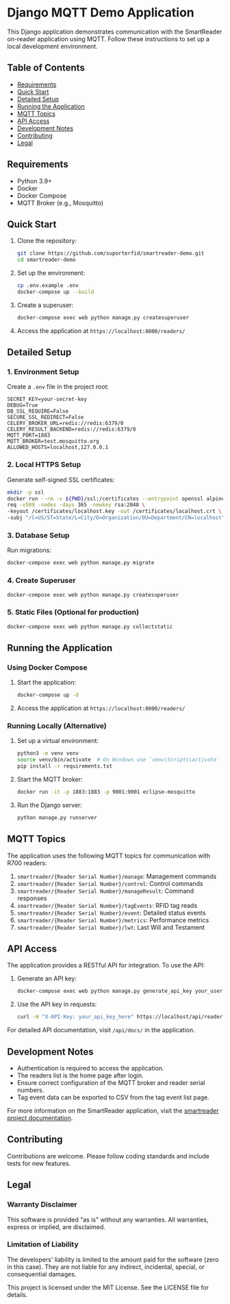 # Django MQTT Demo Application

This Django application demonstrates communication with the SmartReader on-reader application using MQTT. Follow these instructions to set up a local development environment.

## Table of Contents

- [Requirements](#requirements)
- [Quick Start](#quick-start)
- [Detailed Setup](#detailed-setup)
- [Running the Application](#running-the-application)
- [MQTT Topics](#mqtt-topics)
- [API Access](#api-access)
- [Development Notes](#development-notes)
- [Contributing](#contributing)
- [Legal](#legal)

## Requirements

- Python 3.9+
- Docker
- Docker Compose
- MQTT Broker (e.g., Mosquitto)

## Quick Start

1. Clone the repository:
   ```bash
   git clone https://github.com/suporterfid/smartreader-demo.git
   cd smartreader-demo
   ```

2. Set up the environment:
   ```bash
   cp .env.example .env
   docker-compose up --build
   ```

3. Create a superuser:
   ```bash
   docker-compose exec web python manage.py createsuperuser
   ```

4. Access the application at `https://localhost:8000/readers/`

## Detailed Setup

### 1. Environment Setup

Create a `.env` file in the project root:

```env
SECRET_KEY=your-secret-key
DEBUG=True
DB_SSL_REQUIRE=False
SECURE_SSL_REDIRECT=False
CELERY_BROKER_URL=redis://redis:6379/0
CELERY_RESULT_BACKEND=redis://redis:6379/0 
MQTT_PORT=1883
MQTT_BROKER=test.mosquitto.org
ALLOWED_HOSTS=localhost,127.0.0.1
```

### 2. Local HTTPS Setup

Generate self-signed SSL certificates:

```bash
mkdir -p ssl
docker run --rm -v ${PWD}/ssl:/certificates --entrypoint openssl alpine/openssl \
req -x509 -nodes -days 365 -newkey rsa:2048 \
-keyout /certificates/localhost.key -out /certificates/localhost.crt \
-subj "/C=US/ST=State/L=City/O=Organization/OU=Department/CN=localhost"
```

### 3. Database Setup

Run migrations:

```bash
docker-compose exec web python manage.py migrate
```

### 4. Create Superuser

```bash
docker-compose exec web python manage.py createsuperuser
```

### 5. Static Files (Optional for production)

```bash
docker-compose exec web python manage.py collectstatic
```

## Running the Application

### Using Docker Compose

1. Start the application:
   ```bash
   docker-compose up -d
   ```

2. Access the application at `https://localhost:8000/readers/`

### Running Locally (Alternative)

1. Set up a virtual environment:
   ```bash
   python3 -m venv venv
   source venv/bin/activate  # On Windows use `venv\Scripts\activate`
   pip install -r requirements.txt
   ```

2. Start the MQTT broker:
   ```bash
   docker run -it -p 1883:1883 -p 9001:9001 eclipse-mosquitto
   ```

3. Run the Django server:
   ```bash
   python manage.py runserver
   ```

## MQTT Topics

The application uses the following MQTT topics for communication with R700 readers:

1. `smartreader/{Reader Serial Number}/manage`: Management commands
2. `smartreader/{Reader Serial Number}/control`: Control commands
3. `smartreader/{Reader Serial Number}/manageResult`: Command responses
4. `smartreader/{Reader Serial Number}/tagEvents`: RFID tag reads
5. `smartreader/{Reader Serial Number}/event`: Detailed status events
6. `smartreader/{Reader Serial Number}/metrics`: Performance metrics
7. `smartreader/{Reader Serial Number}/lwt`: Last Will and Testament

## API Access

The application provides a RESTful API for integration. To use the API:

1. Generate an API key:
   ```bash
   docker-compose exec web python manage.py generate_api_key your_username
   ```

2. Use the API key in requests:
   ```bash
   curl -H "X-API-Key: your_api_key_here" https://localhost/api/readers/
   ```

For detailed API documentation, visit `/api/docs/` in the application.

## Development Notes

- Authentication is required to access the application.
- The readers list is the home page after login.
- Ensure correct configuration of the MQTT broker and reader serial numbers.
- Tag event data can be exported to CSV from the tag event list page.

For more information on the SmartReader application, visit the [smartreader project documentation](https://suporte-rfid-organization.gitbook.io/smartreader-doc).

## Contributing

Contributions are welcome. Please follow coding standards and include tests for new features.

## Legal

### Warranty Disclaimer

This software is provided "as is" without any warranties. All warranties, express or implied, are disclaimed.

### Limitation of Liability

The developers' liability is limited to the amount paid for the software (zero in this case). They are not liable for any indirect, incidental, special, or consequential damages.

This project is licensed under the MIT License. See the LICENSE file for details.
